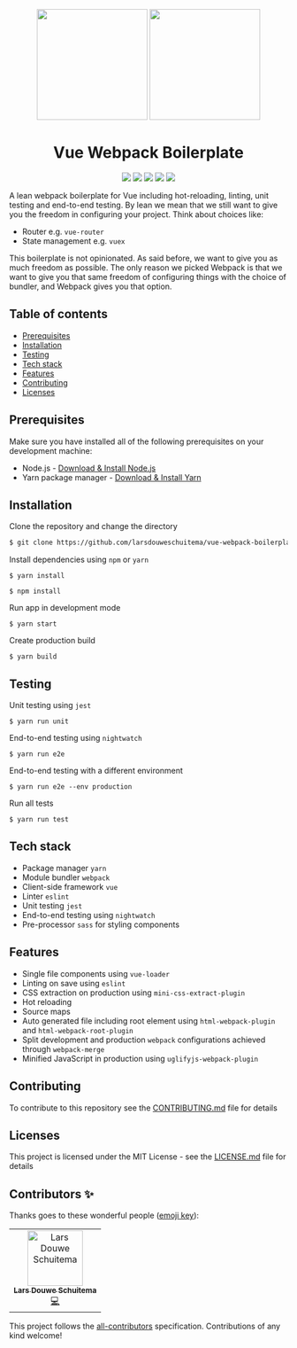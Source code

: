 <div align="center">
  <img width="200" height="200" src="https://vuejs.org/images/logo.png">
  <img width="200" height="200" src="https://webpack.js.org/assets/icon-square-big.svg">
  <h1>Vue Webpack Boilerplate</h1>
</div>

<p align="center">
<img src="https://img.shields.io/badge/version-1.2.4-green.svg" />
<img src="https://img.shields.io/badge/all_contributors-1-orange.svg?style=flat-square" />
<img src="https://img.shields.io/github/issues/larsdouweschuitema/vue-webpack-boilerplate" />
<img src="https://img.shields.io/github/stars/larsdouweschuitema/vue-webpack-boilerplate" />
<img src="https://img.shields.io/github/license/larsdouweschuitema/vue-webpack-boilerplate" />
</p>

A lean webpack boilerplate for Vue including hot-reloading, linting, unit testing and end-to-end testing. By lean we mean that we still want to give you the freedom in configuring your project. Think about choices like:
- Router e.g. `vue-router`
- State management e.g. `vuex`

This boilerplate is not opinionated. As said before, we want to give you as much freedom as possible. The only reason we picked Webpack is that we want to give you that same freedom of configuring things with the choice of bundler, and Webpack gives you that option.

## Table of contents

- [Prerequisites](#prerequisites)
- [Installation](#installation)
- [Testing](#testing)
- [Tech stack](#tech-stack)
- [Features](#features)
- [Contributing](#contributing)
- [Licenses](#licenses)

## Prerequisites

Make sure you have installed all of the following prerequisites on your development machine:

- Node.js - [Download & Install Node.js](https://nodejs.org/en/download/)
- Yarn package manager - [Download & Install Yarn](https://yarnpkg.com/en/docs/install#mac-stable)

## Installation

Clone the repository and change the directory

```bash
$ git clone https://github.com/larsdouweschuitema/vue-webpack-boilerplate && cd vue-webpack-boilerplate
```

Install dependencies using `npm` or `yarn`
```
$ yarn install
```
```
$ npm install
```

Run app in development mode

```
$ yarn start
```

Create production build

```
$ yarn build
```

## Testing
Unit testing using `jest`

```
$ yarn run unit
```

End-to-end testing using `nightwatch`
```
$ yarn run e2e
```

End-to-end testing with a different environment
```
$ yarn run e2e --env production
```

Run all tests
```
$ yarn run test
```


## Tech stack

- Package manager `yarn`
- Module bundler `webpack`
- Client-side framework `vue`
- Linter `eslint`
- Unit testing `jest`
- End-to-end testing using `nightwatch`
- Pre-processor `sass` for styling components

## Features

- Single file components using `vue-loader`
- Linting on save using `eslint`
- CSS extraction on production using `mini-css-extract-plugin`
- Hot reloading
- Source maps
- Auto generated file including root element using `html-webpack-plugin` and `html-webpack-root-plugin`
- Split development and production `webpack` configurations achieved through `webpack-merge`
- Minified JavaScript in production using `uglifyjs-webpack-plugin`

## Contributing

To contribute to this repository see the [CONTRIBUTING.md](CONTRIBUTING.md) file for details

## Licenses

This project is licensed under the MIT License - see the [LICENSE.md](LICENSE.md) file for details

## Contributors ✨

Thanks goes to these wonderful people ([emoji key](https://allcontributors.org/docs/en/emoji-key)):

<!-- ALL-CONTRIBUTORS-LIST:START - Do not remove or modify this section -->
<!-- prettier-ignore -->
<table>
  <tr>
    <td align="center"><a href="http://www.larsschuitema.nl"><img src="https://avatars3.githubusercontent.com/u/8817968?v=4" width="100px;" alt="Lars Douwe Schuitema"/><br /><sub><b>Lars Douwe Schuitema</b></sub></a><br /><a href="https://github.com/larsdouweschuitema/vue-webpack-boilerplate/commits?author=larsdouweschuitema" title="Code">💻</a></td>
  </tr>
</table>

<!-- ALL-CONTRIBUTORS-LIST:END -->

This project follows the [all-contributors](https://github.com/all-contributors/all-contributors) specification. Contributions of any kind welcome!
